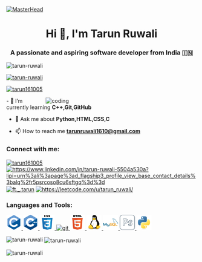 [![MasterHead](https://user-images.githubusercontent.com/109351602/202650321-7f4da361-f98f-4345-8df4-adf352a11322.gif)]()
<h1 align="center">Hi 👋, I'm Tarun Ruwali</h1>
<h3 align="center">A passionate and aspiring software developer from India 🇮🇳 </h3>

<p align="left"> <img src="https://komarev.com/ghpvc/?username=tarun-ruwali&label=Profile%20views&color=0e75b6&style=flat" alt="tarun-ruwali" /> </p>

<p align="left"> <a href="https://github.com/ryo-ma/github-profile-trophy"><img src="https://github-profile-trophy.vercel.app/?username=tarun-ruwali" alt="tarun-ruwali" /></a> </p>

<p align="left"> <a href="https://twitter.com/tarun161005" target="blank"><img src="https://img.shields.io/twitter/follow/tarun161005?logo=twitter&style=for-the-badge" alt="tarun161005" /></a> </p>
<img align="right" alt="coding" width="400" src="https://miro.medium.com/v2/resize:fit:1400/1*VMmvImch6VU5pc2VktY1uw.gif">
- 🌱 I’m currently learning <b>C++,Git,GitHub</b>

- 💬 Ask me about **Python,HTML,CSS,C**

- 📫 How to reach me **tarunruwali1610@gmail.com**

<h3 align="left">Connect with me:</h3>
<p align="left">
<a href="https://twitter.com/tarun161005" target="blank"><img align="center" src="https://raw.githubusercontent.com/rahuldkjain/github-profile-readme-generator/master/src/images/icons/Social/twitter.svg" alt="tarun161005" height="30" width="40" /></a>
<a href="https://linkedin.com/in/https://www.linkedin.com/in/tarun-ruwali-5504a530a?lipi=urn%3ali%3apage%3ad_flagship3_profile_view_base_contact_details%3balq%2fr5psrcoso8cu6sftgq%3d%3d" target="blank"><img align="center" src="https://raw.githubusercontent.com/rahuldkjain/github-profile-readme-generator/master/src/images/icons/Social/linked-in-alt.svg" alt="https://www.linkedin.com/in/tarun-ruwali-5504a530a?lipi=urn%3ali%3apage%3ad_flagship3_profile_view_base_contact_details%3balq%2fr5psrcoso8cu6sftgq%3d%3d" height="30" width="40" /></a>
<a href="https://instagram.com/ft._.tarun" target="blank"><img align="center" src="https://raw.githubusercontent.com/rahuldkjain/github-profile-readme-generator/master/src/images/icons/Social/instagram.svg" alt="ft._.tarun" height="30" width="40" /></a>
<a href="https://leetcode.com/u/tarun_ruwali/" target="blank"><img align="center" src="https://raw.githubusercontent.com/rahuldkjain/github-profile-readme-generator/master/src/images/icons/Social/leet-code.svg" alt="https://leetcode.com/u/tarun_ruwali/" height="30" width="40" /></a>
</p>

<h3 align="left">Languages and Tools:</h3>
<p align="left"> <a href="https://www.cprogramming.com/" target="_blank" rel="noreferrer"> <img src="https://raw.githubusercontent.com/devicons/devicon/master/icons/c/c-original.svg" alt="c" width="40" height="40"/> </a> <a href="https://www.w3schools.com/cpp/" target="_blank" rel="noreferrer"> <img src="https://raw.githubusercontent.com/devicons/devicon/master/icons/cplusplus/cplusplus-original.svg" alt="cplusplus" width="40" height="40"/> </a> <a href="https://www.w3schools.com/css/" target="_blank" rel="noreferrer"> <img src="https://raw.githubusercontent.com/devicons/devicon/master/icons/css3/css3-original-wordmark.svg" alt="css3" width="40" height="40"/> </a> <a href="https://git-scm.com/" target="_blank" rel="noreferrer"> <img src="https://www.vectorlogo.zone/logos/git-scm/git-scm-icon.svg" alt="git" width="40" height="40"/> </a> <a href="https://www.w3.org/html/" target="_blank" rel="noreferrer"> <img src="https://raw.githubusercontent.com/devicons/devicon/master/icons/html5/html5-original-wordmark.svg" alt="html5" width="40" height="40"/> </a> <a href="https://www.linux.org/" target="_blank" rel="noreferrer"> <img src="https://raw.githubusercontent.com/devicons/devicon/master/icons/linux/linux-original.svg" alt="linux" width="40" height="40"/> </a> <a href="https://www.mysql.com/" target="_blank" rel="noreferrer"> <img src="https://raw.githubusercontent.com/devicons/devicon/master/icons/mysql/mysql-original-wordmark.svg" alt="mysql" width="40" height="40"/> </a> <a href="https://www.photoshop.com/en" target="_blank" rel="noreferrer"> <img src="https://raw.githubusercontent.com/devicons/devicon/master/icons/photoshop/photoshop-line.svg" alt="photoshop" width="40" height="40"/> </a> <a href="https://www.python.org" target="_blank" rel="noreferrer"> <img src="https://raw.githubusercontent.com/devicons/devicon/master/icons/python/python-original.svg" alt="python" width="40" height="40"/> </a> </p>

<p><img align="left" src="https://github-readme-stats.vercel.app/api/top-langs?username=tarun-ruwali&show_icons=true&locale=en&layout=compact" alt="tarun-ruwali" /></p>

<p>&nbsp;<img align="center" src="https://github-readme-stats.vercel.app/api?username=tarun-ruwali&show_icons=true&locale=en" alt="tarun-ruwali" /></p>

<p><img align="center" src="https://github-readme-streak-stats.herokuapp.com/?user=tarun-ruwali&" alt="tarun-ruwali" /></p>
